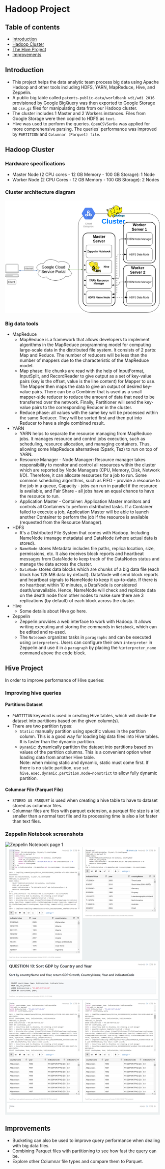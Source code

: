 # Hadoop Project

## Table of contents
* [Introduction](#Introduction)
* [Hadoop Cluster](#Hadoop-cluster)
* [The Hive Project](#Hive-project)
* [Improvements](#improvements)

## Introduction
- This project helps the data analytic team process big data using Apache Hadoop and other tools including HDFS, YARN, MapReduce, Hive, and Zeppelin. 
- A public big table called `patents-public-data/worldbank_wdi/wdi_2016` provisioned by Google BigQuery was then exported to Google Storage as `csv.gz` files for manipulating data from our Hadoop cluster. 
- The cluster includes 1 Master and 2 Workers instances. Files from Google Storage were then copied to HDFS as `text`. 
- Hive was used to perform the queries. `OpenCSVSerDe` was applied for more comprehensive parsing. The queries' performance was improved by `PARTITION` and `Columnar (Parquet) file`.    

## Hadoop Cluster
### Hardware specifications
- Master Node (2 CPU cores - 12 GB Memory - 100 GB Storage): 1 Node
- Worker Node (2 CPU Cores - 12 GB Memory - 100 GB Storage): 2 Nodes

### Cluster architecture diagram
![Hadoop Architecture](./assets/HadoopArchitecture.png)
### Big data tools
  - MapReduce
    - MapReduce is a framework that allows developers to implement algorithms in the MapReduce programming model for computing large-scale data in the distributed file system. It consists of 2 parts: Map and Reduce. The number of reducers will be less than the number of mappers due to the characteristic of the MapReduce model.
    - Map phase: file chunks are read with the help of InputFormat, InputSplit, and RecordReader to give output as a set of key-value pairs (key is the offset, value is the line content) for Mapper to use. The Mapper then maps the data to give an output of desired key-value pairs. There can be a Combiner that is used as a small mapper-side reducer to reduce the amount of data that need to be transferred over the network. Finally, Partitioner will send the key-value pairs to the corresponding Reducer in the cluster.   
    - Reduce phase: all values with the same key will be processed within the same Reducer. They will be sorted first and then put into Reducer to have a single combined result.
  - YARN
    - YARN helps to separate the resource managing from MapReduce jobs. It manages resource and control jobs execution, such as scheduling, resource allocation, and managing containers. Thus, allowing some MapReduce alternatives (Spark, Tez) to run on top of YARN.
    - Resource Manager - Node Manager: Resource manager takes responsibility to monitor and control all resources within the cluster which are reported by Node Managers (CPU, Memory, Disk, Network I/O). Therefore, it can allocate resources for a job to run. Some common scheduling algorithms, such as FIFO - provide a resource to the job in a queue, Capacity - jobs can run in parallel if the resource is available, and Fair Share - all jobs have an equal chance to have the resource to run.
    - Application Master - Container: Application Master monitors and controls all Containers to perform distributed tasks. If a Container failed to execute a job, Application Master will be able to launch another Container to perform the job if the resource is available (requested from the Resource Manager).
  - HDFS
    - It's a Distributed File System that comes with Hadoop. Including NameNode (manage metadata) and DataNode (where actual data is stored).
    - `NameNode` stores Metadata includes file paths, replica location, size, permissions, etc. It also receives block reports and heartbeat messages from DataNode to keep track of the DataNodes status and manage the data across the cluster.
    - `DataNode` stores data blocks which are chunks of a big data file (each block has 128 MB data by default). DataNode will send block reports and heartbeat signals to NameNode to keep it up-to-date. If there is no heartbeat within 10 minutes, a DataNode is considered death/unavailable. Hence, NameNode will check and replicate data on the death node from other nodes to make sure there are 3 replications (by default) of each block across the cluster.
  - Hive
    - Some details about Hive go here.
  - Zeppelin
    - Zeppelin provides a web interface to work with Hadoop. It allows writing executing and storing the commands in `Notebook`, which can be edited and re-used.
    - The `Notebook` organizes tasks in `paragraphs` and can be executed using `interpreters`. Users can configure their own `interpreter` in Zeppelin and use it in a `paragraph` by placing the `%interpreter_name` command above the code block.
## Hive Project
In order to improve performance of Hive queries:
### Improving hive queries
#### Partitions Dataset
- `PARTITION` keyword is used in creating Hive tables, which will divide the dataset into partitions based on the given column(s).
- There are two partition types:
  - `Static`: manually partition using specific values in the partition column. This is a good way for loading big data files into Hive tables. It is faster than the dynamic partition.
  - `Dynamic`: dynamically partition the dataset into partitions based on values of the partition columns. This is a convenient option when loading data from another Hive table.   
Note: when mixing static and dynamic, static must come first. 
If there is no static partition, use `set hive.exec.dynamic.partition.mode=nonstrict` to allow fully dynamic partition.

#### Columnar File (Parquet File)
- `STORED AS PARQUET` is used when creating a hive table to have to dataset stored as columnar files. 
- Columnar files are files with parquet extension, a parquet file size is a lot smaller than a normal text file and its processing time is also a lot faster than text files.

### Zeppelin Notebook screenshots
![Zeppelin Notebook page 1](./assets/zeppelin_notebook1.png)
![Zeppelin Notebook page 2](./assets/zeppelin_notebook2.png)

## Improvements
- Bucketing can also be used to improve query performance when dealing with big data files.
- Combining Parquet files with partitioning to see how fast the query can be.
- Explore other Columnar file types and compare them to Parquet.